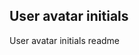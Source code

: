 User avatar initials
--------------------------------------------------------------------

User avatar initials readme
